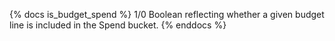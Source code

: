 {% docs is_budget_spend %} 1/0 Boolean reflecting whether a given budget line is included in the Spend bucket. {% enddocs %}